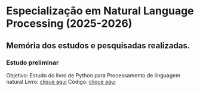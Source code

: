 # Especialização em Natural Language Processing (2025-2026)

## Memória dos estudos e pesquisadas realizadas.

### Estudo preliminar
Objetivo: Estudo do livro de Python para Processamento de linguagem natural
Livro: [clique aqui](https://github.com/mariotlemes/pos-NLP/blob/main/livros/python+para+processamento+de+dados.pdf)
Código: [clique aqui](https://github.com/mariotlemes/pos-NLP/blob/main/python_para_processamento_de_dados.ipynb)

